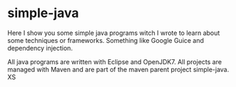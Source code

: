 simple-java
===========

Here I show you some simple java programs witch I wrote to learn
about some techniques or frameworks. Something like Google Guice
and dependency injection.

All java programs are written with Eclipse and OpenJDK7.
All projects are managed with Maven and are part of the 
maven parent project simple-java.
XS